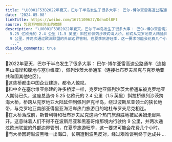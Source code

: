 ```yaml
---
title: "\U0001F53B2022年夏天，巴尔干半岛发生了很多大事： 巴尔-博尔亚雷高速公路通车（连接黑山海岸和腹地与塞尔维亚），佩列沙茨大桥通车（连接杜布罗夫尼克与克罗地亚共和..."
date: '2024-05-08'
linkTitle: https://weibo.com/1671109627/OdnoDl8Pt
source: 包容万物恒河水的微博
description: "\U0001F53B2022年夏天，巴尔干半岛发生了很多大事： 巴尔-博尔亚雷高速公路通车（连接黑山海岸和腹地与塞尔维亚），佩列沙茨大桥通车（连接杜布罗夫尼克与克罗地亚共和国其他地区）。<br>\U0001F53B这些桥都由中国企业建造，都令人惊叹。<br>\U0001F53B和中企在塞尔维亚修建的许多桥梁一样，克罗地亚佩列沙茨大桥通车被克罗地亚人期待已久，这座总造价
  5.25 亿欧元的 2.4 公里（1.5 英里）斜拉桥佩列沙茨跨海大桥，桥跨从克罗地亚大陆延伸到佩列萨克半岛，绕过波斯尼亚领土的狭长地带，与克罗地亚南部亚得里亚海沿岸热门旅游目的地杜布罗夫尼克相连。<br>\U0001F53B在大桥落成前，斯普利特和杜布罗夫尼克这两个热门旅游胜地被尼奥姆走廊隔开。这意味着人们不得不在波斯尼亚和黑塞哥维那境内行驶约
  9 公里，并两次通过欧洲联盟的外部边界管制，在夏季旅游旺季，这一要求可能会花费几个小时。<br>\U0001F53B而大桥因跨越波黑唯一出海口，长期遭到波黑反对，经过艰难谈判终于达成共
  ..."
disable_comments: true
---
```

🔻2022年夏天，巴尔干半岛发生了很多大事： 巴尔-博尔亚雷高速公路通车（连接黑山海岸和腹地与塞尔维亚），佩列沙茨大桥通车（连接杜布罗夫尼克与克罗地亚共和国其他地区）。<br>🔻这些桥都由中国企业建造，都令人惊叹。<br>🔻和中企在塞尔维亚修建的许多桥梁一样，克罗地亚佩列沙茨大桥通车被克罗地亚人期待已久，这座总造价 5.25 亿欧元的 2.4 公里（1.5 英里）斜拉桥佩列沙茨跨海大桥，桥跨从克罗地亚大陆延伸到佩列萨克半岛，绕过波斯尼亚领土的狭长地带，与克罗地亚南部亚得里亚海沿岸热门旅游目的地杜布罗夫尼克相连。<br>🔻在大桥落成前，斯普利特和杜布罗夫尼克这两个热门旅游胜地被尼奥姆走廊隔开。这意味着人们不得不在波斯尼亚和黑塞哥维那境内行驶约 9 公里，并两次通过欧洲联盟的外部边界管制，在夏季旅游旺季，这一要求可能会花费几个小时。<br>🔻而大桥因跨越波黑唯一出海口，长期遭到波黑反对，经过艰难谈判终于达成共 ...